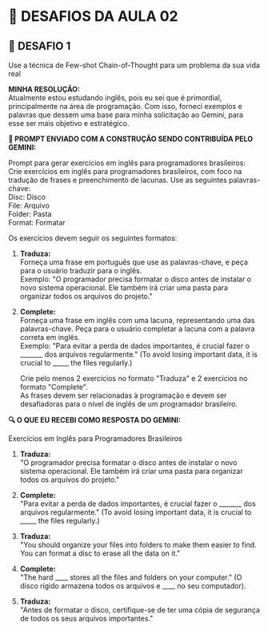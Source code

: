 # 🚀 DESAFIOS DA AULA 02

## 🎯 DESAFIO 1
Use a técnica de Few-shot Chain-of-Thought para um problema da sua vida real

**MINHA RESOLUÇÃO:**  
Atualmente estou estudando inglês, pois eu sei que é primordial, principalmente na área de programação. Com isso, forneci exemplos e palavras que dessem uma base para minha solicitação ao Gemini, para esse ser mais objetivo e estratégico.

**🔮 PROMPT ENVIADO COM A CONSTRUÇÃO SENDO CONTRIBUÍDA PELO GEMINI:**

Prompt para gerar exercícios em inglês para programadores brasileiros:  
Crie exercícios em inglês para programadores brasileiros, com foco na tradução de frases e preenchimento de lacunas. Use as seguintes palavras-chave:  
Disc: Disco  
File: Arquivo  
Folder: Pasta  
Format: Formatar  

Os exercícios devem seguir os seguintes formatos:  
1. **Traduza:**  
   Forneça uma frase em português que use as palavras-chave, e peça para o usuário traduzir para o inglês.  
   Exemplo: "O programador precisa formatar o disco antes de instalar o novo sistema operacional. Ele também irá criar uma pasta para organizar todos os arquivos do projeto."
   
2. **Complete:**  
   Forneça uma frase em inglês com uma lacuna, representando uma das palavras-chave. Peça para o usuário completar a lacuna com a palavra correta em inglês.  
   Exemplo: "Para evitar a perda de dados importantes, é crucial fazer o _______ dos arquivos regularmente." (To avoid losing important data, it is crucial to _____ the files regularly.)
   
   Crie pelo menos 2 exercícios no formato "Traduza" e 2 exercícios no formato "Complete".  
   As frases devem ser relacionadas à programação e devem ser desafiadoras para o nível de inglês de um programador brasileiro.

**🔍 O QUE EU RECEBI COMO RESPOSTA DO GEMINI:**

Exercícios em Inglês para Programadores Brasileiros  

1. **Traduza:**  
   "O programador precisa formatar o disco antes de instalar o novo sistema operacional. Ele também irá criar uma pasta para organizar todos os arquivos do projeto."
   
2. **Complete:**  
   "Para evitar a perda de dados importantes, é crucial fazer o _______ dos arquivos regularmente." (To avoid losing important data, it is crucial to _____ the files regularly.)
   
3. **Traduza:**  
   "You should organize your files into folders to make them easier to find. You can format a disc to erase all the data on it."
   
4. **Complete:**  
   "The hard ____ stores all the files and folders on your computer." (O disco rígido armazena todos os arquivos e ____ no seu computador).
   
5. **Traduza:**  
   "Antes de formatar o disco, certifique-se de ter uma cópia de segurança de todos os seus arquivos importantes."
